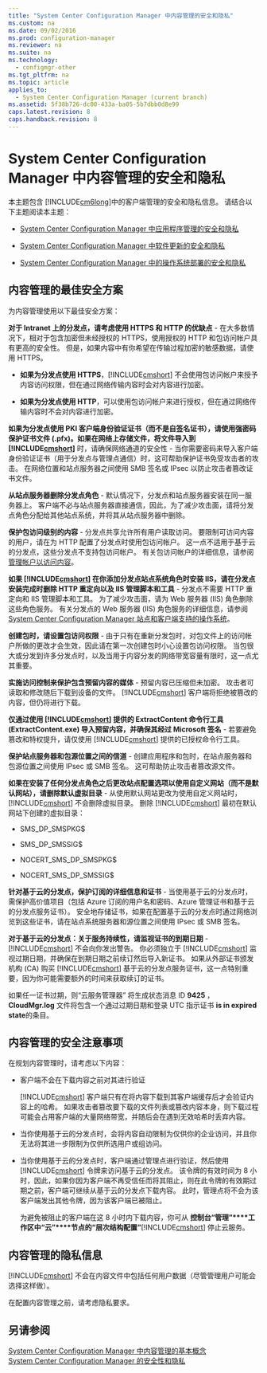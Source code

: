 ```yaml
---
title: "System Center Configuration Manager 中内容管理的安全和隐私"
ms.custom: na
ms.date: 09/02/2016
ms.prod: configuration-manager
ms.reviewer: na
ms.suite: na
ms.technology: 
  - configmgr-other
ms.tgt_pltfrm: na
ms.topic: article
applies_to: 
  - System Center Configuration Manager (current branch)
ms.assetid: 5f38b726-dc00-433a-ba05-5b7dbb0d8e99
caps.latest.revision: 8
caps.handback.revision: 8
---
```

# System Center Configuration Manager 中内容管理的安全和隐私
本主题包含 [!INCLUDE[cm6long](../LocTest/includes/cm6long_md.md)]中的客户端管理的安全和隐私信息。 请结合以下主题阅读本主题：  
  
-   [System Center Configuration Manager 中应用程序管理的安全和隐私](../LocTest/Security-and-privacy-for-application-management-in-System-Center-Configuration-Manager.md)  
  
-   [System Center Configuration Manager 中软件更新的安全和隐私](../LocTest/Security-and-privacy-for-software-updates-in-System-Center-Configuration-Manager.md)  
  
-   [System Center Configuration Manager 中的操作系统部署的安全和隐私](../LocTest/Security-and-privacy-for-operating-system-deployment-in-System-Center-Configuration-Manager.md)  
  
##  <a name="BKMK_Security_ContentManagement"></a> 内容管理的最佳安全方案  
 为内容管理使用以下最佳安全方案：  
  
 **对于 Intranet 上的分发点，请考虑使用 HTTPS 和 HTTP 的优缺点** - 在大多数情况下，相对于包含加密但未经授权的 HTTPS，使用授权的 HTTP 和包访问帐户具有更高的安全性。 但是，如果内容中有你希望在传输过程加密的敏感数据，请使用 HTTPS。  
  
-   **如果为分发点使用 HTTPS**，[!INCLUDE[cmshort](../LocTest/includes/cmshort_md.md)] 不会使用包访问帐户来授予内容访问权限，但在通过网络传输内容时会对内容进行加密。  
  
-   **如果为分发点使用 HTTP**，可以使用包访问帐户来进行授权，但在通过网络传输内容时不会对内容进行加密。  
  
 **如果为分发点使用 PKI 客户端身份验证证书（而不是自签名证书），请使用强密码保护证书文件 (.pfx)。如果在网络上存储文件，将文件导入到 [!INCLUDE[cmshort](../LocTest/includes/cmshort_md.md)]** 时，请确保网络通道的安全性 - 当你需要密码来导入客户端身份验证证书（用于分发点与管理点通信）时，这可帮助保护证书免受攻击者的攻击。 在网络位置和站点服务器之间使用 SMB 签名或 IPsec 以防止攻击者篡改证书文件。  
  
 **从站点服务器删除分发点角色** - 默认情况下，分发点和站点服务器安装在同一服务器上。 客户端不必与站点服务器直接通信，因此，为了减少攻击面，请将分发点角色分配给其他站点系统，并将其从站点服务器中删除。  
  
 **保护包访问级别的内容** - 分发点共享允许所有用户读取访问。 要限制可访问内容的用户，请在为 HTTP 配置了分发点时使用包访问帐户。 这一点不适用于基于云的分发点，这些分发点不支持包访问帐户。 有关包访问帐户的详细信息，请参阅[管理帐户以访问内容](Manage%20accounts%20to%20access%20content%20in%20System%20Center%20Configuration%20Manager.md)。
 
  
 **如果 [!INCLUDE[cmshort](../LocTest/includes/cmshort_md.md)] 在你添加分发点站点系统角色时安装 IIS，请在分发点安装完成时删除 HTTP 重定向以及 IIS 管理脚本和工具** - 分发点不需要 HTTP 重定向和 IIS 管理脚本和工具。 为了减少攻击面，请为 Web 服务器 (IIS) 角色删除这些角色服务。  有关分发点的 Web 服务器 (IIS) 角色服务的详细信息，请参阅 [System Center Configuration Manager 站点和客户端支持的操作系统](../Topic/Supported%20operating%20systems%20for%20sites%20and%20clients%20for%20System%20Center%20Configuration%20Manager.md)。  
  
 **创建包时，请设置包访问权限** - 由于只有在重新分发包时，对包文件上的访问帐户所做的更改才会生效，因此请在第一次创建包时小心设置包访问权限。 当包很大或分发到许多分发点时，以及当用于内容分发的网络带宽容量有限时，这一点尤其重要。  
  
 **实施访问控制来保护包含预留内容的媒体** - 预留内容已压缩但未加密。 攻击者可读取和修改随后下载到设备的文件。 [!INCLUDE[cmshort](../LocTest/includes/cmshort_md.md)] 客户端将拒绝被篡改的内容，但仍将进行下载。  
  
 **仅通过使用 [!INCLUDE[cmshort](../LocTest/includes/cmshort_md.md)] 提供的 ExtractContent 命令行工具 (ExtractContent.exe) 导入预留内容，并确保其经过 Microsoft 签名** - 若要避免篡改和特权提升，请仅使用 [!INCLUDE[cmshort](../LocTest/includes/cmshort_md.md)] 提供的已授权命令行工具。  
  
 **保护站点服务器和包源位置之间的信道** - 创建应用程序和包时，在站点服务器和包源位置之间使用 IPsec 或 SMB 签名。 这可帮助防止攻击者篡改源文件。  
  
 **如果在安装了任何分发点角色之后更改站点配置选项以使用自定义网站（而不是默认网站），请删除默认虚拟目录** - 从使用默认网站更改为使用自定义网站时，[!INCLUDE[cmshort](../LocTest/includes/cmshort_md.md)] 不会删除虚拟目录。 删除 [!INCLUDE[cmshort](../LocTest/includes/cmshort_md.md)] 最初在默认网站下创建的虚拟目录：  
  
-   SMS_DP_SMSPKG$  
  
-   SMS_DP_SMSSIG$  
  
-   NOCERT_SMS_DP_SMSPKG$  
  
-   NOCERT_SMS_DP_SMSSIG$  
  
 **针对基于云的分发点，保护订阅的详细信息和证书** - 当使用基于云的分发点时，需保护高价值项目（包括 Azure 订阅的用户名和密码、Azure 管理证书和基于云的分发点服务证书）。 安全地存储证书，如果在配置基于云的分发点时通过网络浏览到这些证书，请在站点系统服务器和源位置之间使用 IPsec 或 SMB 签名。  
  
 **对于基于云的分发点：关于服务持续性，请监视证书的到期日期** -   
                [!INCLUDE[cmshort](../LocTest/includes/cmshort_md.md)] 不会向你发出警告。 你必须独立于 [!INCLUDE[cmshort](../LocTest/includes/cmshort_md.md)] 监视过期日期，并确保在到期日期之前续订然后导入新证书。 如果从外部证书颁发机构 (CA) 购买 [!INCLUDE[cmshort](../LocTest/includes/cmshort_md.md)] 基于云的分发点服务证书，这一点特别重要，因为你可能需要额外的时间来获取续订的证书。  
  
 如果任一证书过期，则“云服务管理器”  将生成状态消息 ID **9425** ， **CloudMgr.log** 文件将包含一个通过过期日期和登录 UTC 指示证书 **is in expired state**的条目。  
  
## 内容管理的安全注意事项  
在规划内容管理时，请考虑以下内容：  
  
-   客户端不会在下载内容之前对其进行验证  
  
     [!INCLUDE[cmshort](../LocTest/includes/cmshort_md.md)] 客户端只有在将内容下载到其客户端缓存后才会验证内容上的哈希。 如果攻击者篡改要下载的文件列表或篡改内容本身，则下载过程可能会占用客户端的大量网络带宽，并随后会在遇到无效哈希时丢弃内容。  
  
-   当你使用基于云的分发点时，会将内容自动限制为仅供你的企业访问，并且你无法将其进一步限制为仅供所选用户或组访问。  
  
-   当你使用基于云的分发点时，客户端通过管理点进行验证，然后使用 [!INCLUDE[cmshort](../LocTest/includes/cmshort_md.md)] 令牌来访问基于云的分发点。 该令牌的有效时间为 8 小时，因此，如果你因为客户端不再受信任而将其阻止，则在此令牌的有效期过期之前，客户端可继续从基于云的分发点下载内容。 此时，管理点将不会为该客户端发出其他令牌，因为该客户端已被阻止。  
  
     为避免被阻止的客户端在这 8 小时内下载内容，你可从 **控制台“管理”****工作区中“云”****节点的“层次结构配置”**[!INCLUDE[cmshort](../LocTest/includes/cmshort_md.md)] 停止云服务。  
  
##  <a name="BKMK_Privacy_ContentManagement"></a> 内容管理的隐私信息  
 [!INCLUDE[cmshort](../LocTest/includes/cmshort_md.md)] 不会在内容文件中包括任何用户数据（尽管管理用户可能会选择这样做）。  
  
 在配置内容管理之前，请考虑隐私要求。  
    
## 另请参阅  
 [System Center Configuration Manager 中内容管理的基本概念](../LocTest/Fundamental-concepts-for-content-management-in-System-Center-Configuration-Manager.md)   
 [System Center Configuration Manager 的安全性和隐私](../LocTest/Security-and-privacy-for-System-Center-Configuration-Manager.md)
